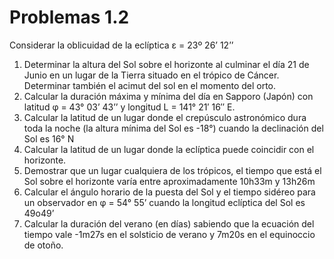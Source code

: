 # Problemas 1.2

Considerar la oblicuidad de la eclíptica ε = 23º 26’ 12’’

1. Determinar la altura del Sol sobre el horizonte al culminar el día 21 de Junio en un lugar de
la Tierra situado en el trópico de Cáncer. Determinar también el acimut del sol en el
momento del orto.
2. Calcular la duración máxima y mínima del día en Sapporo (Japón) con latitud φ = 43° 03’
43’’ y longitud L = 141° 21′ 16′′ E.
3. Calcular la latitud de un lugar donde el crepúsculo astronómico dura toda la noche (la altura
mínima del Sol es -18°) cuando la declinación del Sol es 16° N
4. Calcular la latitud de un lugar donde la eclíptica puede coincidir con el horizonte.
5. Demostrar que un lugar cualquiera de los trópicos, el tiempo que está el Sol sobre el
horizonte varía entre aproximadamente 10h33m y 13h26m
6. Calcular el ángulo horario de la puesta del Sol y el tiempo sidéreo para un observador en φ =
54° 55’ cuando la longitud eclíptica del Sol es 49o49’
7. Calcular la duración del verano (en días) sabiendo que la ecuación del tiempo vale -1m27s
en el solsticio de verano y 7m20s en el equinoccio de otoño.
